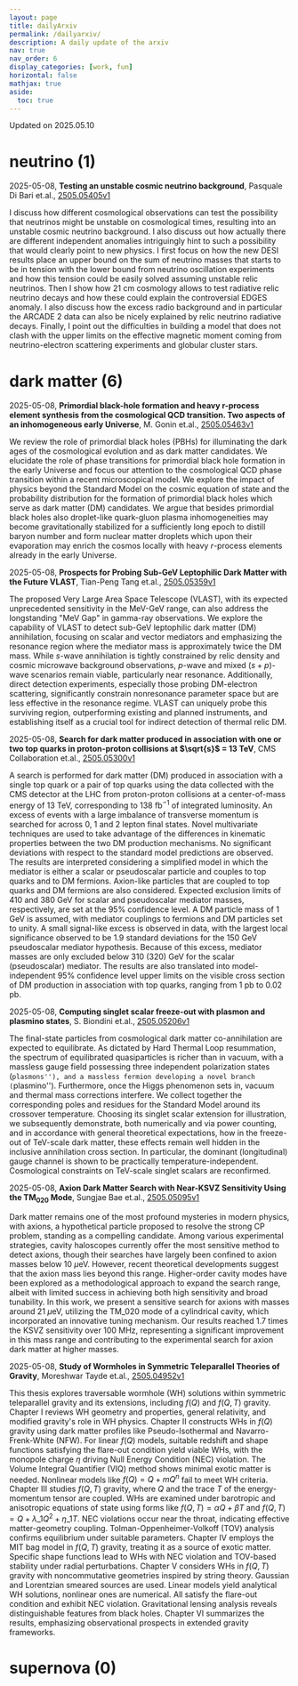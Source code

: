 ```yaml
---
layout: page
title: dailyArxiv
permalink: /dailyarxiv/
description: A daily update of the arxiv
nav: true
nav_order: 6
display_categories: [work, fun]
horizontal: false
mathjax: true
aside:
  toc: true
---
```


 Updated on 2025.05.10
# neutrino (1)

2025-05-08, **Testing an unstable cosmic neutrino background**, Pasquale Di Bari et.al., [2505.05405v1](http://arxiv.org/abs/2505.05405v1)

 I discuss how different cosmological observations can test the possibility that neutrinos might be unstable on cosmological times, resulting into an unstable cosmic neutrino background. I also discuss out how actually there are different independent anomalies intriguingly hint to such a possibility that would clearly point to new physics. I first focus on how the new DESI results place an upper bound on the sum of neutrino masses that starts to be in tension with the lower bound from neutrino oscillation experiments and how this tension could be easily solved assuming unstable relic neutrinos. Then I show how 21 cm cosmology allows to test radiative relic neutrino decays and how these could explain the controversial EDGES anomaly. I also discuss how the excess radio background and in particular the ARCADE 2 data can also be nicely explained by relic neutrino radiative decays. Finally, I point out the difficulties in building a model that does not clash with the upper limits on the effective magnetic moment coming from neutrino-electron scattering experiments and globular cluster stars.

# dark matter (6)

2025-05-08, **Primordial black-hole formation and heavy r-process element synthesis from the cosmological QCD transition. Two aspects of an inhomogeneous early Universe**, M. Gonin et.al., [2505.05463v1](http://arxiv.org/abs/2505.05463v1)

 We review the role of primordial black holes (PBHs) for illuminating the dark ages of the cosmological evolution and as dark matter candidates. We elucidate the role of phase transitions for primordial black hole formation in the early Universe and focus our attention to the cosmological QCD phase transition within a recent microscopical model. We explore the impact of physics beyond the Standard Model on the cosmic equation of state and the probability distribution for the formation of primordial black holes which serve as dark matter (DM) candidates. We argue that besides primordial black holes also droplet-like quark-gluon plasma inhomogeneities may become gravitationally stabilized for a sufficiently long epoch to distill baryon number and form nuclear matter droplets which upon their evaporation may enrich the cosmos locally with heavy $r$-process elements already in the early Universe.

2025-05-08, **Prospects for Probing Sub-GeV Leptophilic Dark Matter with the Future VLAST**, Tian-Peng Tang et.al., [2505.05359v1](http://arxiv.org/abs/2505.05359v1)

 The proposed Very Large Area Space Telescope (VLAST), with its expected unprecedented sensitivity in the MeV-GeV range, can also address the longstanding "MeV Gap" in gamma-ray observations. We explore the capability of VLAST to detect sub-GeV leptophilic dark matter (DM) annihilation, focusing on scalar and vector mediators and emphasizing the resonance region where the mediator mass is approximately twice the DM mass. While $s$-wave annihilation is tightly constrained by relic density and cosmic microwave background observations, $p$-wave and mixed $(s+p)$-wave scenarios remain viable, particularly near resonance. Additionally, direct detection experiments, especially those probing DM-electron scattering, significantly constrain nonresonance parameter space but are less effective in the resonance regime. VLAST can uniquely probe this surviving region, outperforming existing and planned instruments, and establishing itself as a crucial tool for indirect detection of thermal relic DM.

2025-05-08, **Search for dark matter produced in association with one or two top quarks in proton-proton collisions at $\sqrt{s}$ = 13 TeV**, CMS Collaboration et.al., [2505.05300v1](http://arxiv.org/abs/2505.05300v1)

 A search is performed for dark matter (DM) produced in association with a single top quark or a pair of top quarks using the data collected with the CMS detector at the LHC from proton-proton collisions at a center-of-mass energy of 13 TeV, corresponding to 138 fb$^{-1}$ of integrated luminosity. An excess of events with a large imbalance of transverse momentum is searched for across 0, 1 and 2 lepton final states. Novel multivariate techniques are used to take advantage of the differences in kinematic properties between the two DM production mechanisms. No significant deviations with respect to the standard model predictions are observed. The results are interpreted considering a simplified model in which the mediator is either a scalar or pseudoscalar particle and couples to top quarks and to DM fermions. Axion-like particles that are coupled to top quarks and DM fermions are also considered. Expected exclusion limits of 410 and 380 GeV for scalar and pseudoscalar mediator masses, respectively, are set at the 95% confidence level. A DM particle mass of 1 GeV is assumed, with mediator couplings to fermions and DM particles set to unity. A small signal-like excess is observed in data, with the largest local significance observed to be 1.9 standard deviations for the 150 GeV pseudoscalar mediator hypothesis. Because of this excess, mediator masses are only excluded below 310 (320) GeV for the scalar (pseudoscalar) mediator. The results are also translated into model-independent 95% confidence level upper limits on the visible cross section of DM production in association with top quarks, ranging from 1 pb to 0.02 pb.

2025-05-08, **Computing singlet scalar freeze-out with plasmon and plasmino states**, S. Biondini et.al., [2505.05206v1](http://arxiv.org/abs/2505.05206v1)

 The final-state particles from cosmological dark matter co-annihilation are expected to equilibrate. As dictated by Hard Thermal Loop resummation, the spectrum of equilibrated quasiparticles is richer than in vacuum, with a massless gauge field possessing three independent polarization states (``plasmons''), and a massless fermion developing a novel branch (``plasmino''). Furthermore, once the Higgs phenomenon sets in, vacuum and thermal mass corrections interfere. We collect together the corresponding poles and residues for the Standard Model around its crossover temperature. Choosing its singlet scalar extension for illustration, we subsequently demonstrate, both numerically and via power counting, and in accordance with general theoretical expectations, how in the freeze-out of TeV-scale dark matter, these effects remain well hidden in the inclusive annihilation cross section. In particular, the dominant (longitudinal) gauge channel is shown to be practically temperature-independent. Cosmological constraints on TeV-scale singlet scalars are reconfirmed.

2025-05-08, **Axion Dark Matter Search with Near-KSVZ Sensitivity Using the TM$_{020}$ Mode**, Sungjae Bae et.al., [2505.05095v1](http://arxiv.org/abs/2505.05095v1)

 Dark matter remains one of the most profound mysteries in modern physics, with axions, a hypothetical particle proposed to resolve the strong CP problem, standing as a compelling candidate. Among various experimental strategies, cavity haloscopes currently offer the most sensitive method to detect axions, though their searches have largely been confined to axion masses below 10 $\mu$eV. However, recent theoretical developments suggest that the axion mass lies beyond this range. Higher-order cavity modes have been explored as a methodological approach to expand the search range, albeit with limited success in achieving both high sensitivity and broad tunability. In this work, we present a sensitive search for axions with masses around 21 $\mu$eV, utilizing the TM$\_{020}$ mode of a cylindrical cavity, which incorporated an innovative tuning mechanism. Our results reached 1.7 times the KSVZ sensitivity over 100 MHz, representing a significant improvement in this mass range and contributing to the experimental search for axion dark matter at higher masses.

2025-05-08, **Study of Wormholes in Symmetric Teleparallel Theories of Gravity**, Moreshwar Tayde et.al., [2505.04952v1](http://arxiv.org/abs/2505.04952v1)

 This thesis explores traversable wormhole (WH) solutions within symmetric teleparallel gravity and its extensions, including $f(Q)$ and $f(Q, T)$ gravity. Chapter I reviews WH geometry and properties, general relativity, and modified gravity's role in WH physics. Chapter II constructs WHs in $f(Q)$ gravity using dark matter profiles like Pseudo-Isothermal and Navarro-Frenk-White (NFW). For linear $f(Q)$ models, suitable redshift and shape functions satisfying the flare-out condition yield viable WHs, with the monopole charge $\eta$ driving Null Energy Condition (NEC) violation. The Volume Integral Quantifier (VIQ) method shows minimal exotic matter is needed. Nonlinear models like $f(Q) = Q + m Q^n$ fail to meet WH criteria. Chapter III studies $f(Q, T)$ gravity, where $Q$ and the trace $T$ of the energy-momentum tensor are coupled. WHs are examined under barotropic and anisotropic equations of state using forms like $f(Q, T) = \alpha Q + \beta T$ and $f(Q, T) = Q + \lambda\_1 Q^2 + \eta\_1 T$. NEC violations occur near the throat, indicating effective matter-geometry coupling. Tolman-Oppenheimer-Volkoff (TOV) analysis confirms equilibrium under suitable parameters. Chapter IV employs the MIT bag model in $f(Q, T)$ gravity, treating it as a source of exotic matter. Specific shape functions lead to WHs with NEC violation and TOV-based stability under radial perturbations. Chapter V considers WHs in $f(Q, T)$ gravity with noncommutative geometries inspired by string theory. Gaussian and Lorentzian smeared sources are used. Linear models yield analytical WH solutions, nonlinear ones are numerical. All satisfy the flare-out condition and exhibit NEC violation. Gravitational lensing analysis reveals distinguishable features from black holes. Chapter VI summarizes the results, emphasizing observational prospects in extended gravity frameworks.

# supernova (0)

